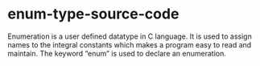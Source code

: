 # enum-type-source-code
Enumeration is a user defined datatype in C language.
It is used to assign names to the integral constants which makes a program easy to read and maintain.
The keyword “enum” is used to declare an enumeration.

